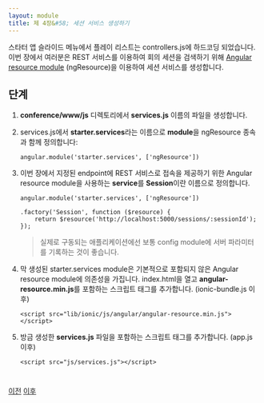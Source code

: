 ```yaml
---
layout: module
title: 제 4장&#58; 세션 서비스 생성하기
---
```


<!--
In the sidemenu starter app, the playlists are hardcoded in controllers.js. In this module, you create a Session service that uses the [Angular resource module](https://docs.angularjs.org/api/ngResource/service/$resource) (ngResource) to retrieve the conference sessions using REST services. 

## Steps

1. In the **conference/www/js** directory, create a file named **services.js**

1. In services.js, define a **module** named **starter.services** with a dependency on ngResource:

    ```
    angular.module('starter.services', ['ngResource'])
    ```

1. In that module, define a **service** named **Session** that uses the Angular resource module to provide access to the REST services at the specified endpoint:

    ```
    angular.module('starter.services', ['ngResource'])
    
    .factory('Session', function ($resource) {
        return $resource('http://localhost:5000/sessions/:sessionId');
    });
    ```
    
    > In a real-life application, you would typically externalize the server parameters in a config module.

1. The starter.services module you just created has a dependency on the Angular resource module which is
 not included by default. Open index.html and add a script tag to include **angular-resource.min.js** (right after 
 ionic-bundle.js):

    ```
    <script src="lib/ionic/js/angular/angular-resource.min.js"></script>
    ```

1. Add a script tag to include the **services.js** file you just created (right after app.js):

    ```
    <script src="js/services.js"></script>
    ```
-->

스타터 앱 슬라이드 메뉴에서 플레이 리스트는 controllers.js에 하드코딩 되었습니다.
이번 장에서 여러분은 REST 서비스를 이용하여 회의 세션을 검색하기 위해 [Angular resource module](https://docs.angularjs.org/api/ngResource/service/$resource) (ngResource)을 이용하여 세션 서비스를 생성합니다.

## 단계

1. **conference/www/js** 디렉토리에서 **services.js** 이름의 파일을 생성합니다.

1. services.js에서 **starter.services**라는 이름으로 **module**을 ngResource 종속과 함께 정의합니다:

    ```
    angular.module('starter.services', ['ngResource'])
    ```

1. 이번 장에서 지정된 endpoint에 REST 서비스로 접속을 제공하기 위한 Angular resource module을 사용하는 **service**를 **Session**이란 이름으로 정의합니다.

    ```
    angular.module('starter.services', ['ngResource'])
    
    .factory('Session', function ($resource) {
        return $resource('http://localhost:5000/sessions/:sessionId');
    });
    ```

    > 실제로 구동되는 애플리케이션에선 보통 config module에 서버 파라미터를 기록하는 것이 좋습니다.

1. 막 생성된 starter.services module은 기본적으로 포함되지 않은 Angular resource module에 의존성을 가집니다. index.html을 열고 **angular-resource.min.js**를 포함하는 스크립트 태그를 추가합니다. (ionic-bundle.js 이후)

    ```
    <script src="lib/ionic/js/angular/angular-resource.min.js"></script>
    ```

1. 방금 생성한 **services.js** 파일을 포함하는 스크립트 태그를 추가합니다. (app.js 이후)

    ```
    <script src="js/services.js"></script>
    ```


<div class="row" style="margin-top:40px;">
<div class="col-sm-12">
<a href="create-ionic-application.html" class="btn btn-default"><i class="glyphicon glyphicon-chevron-left"></i> 
이전</a>
<a href="create-angular-controller.html" class="btn btn-default pull-right">이후 <i class="glyphicon 
glyphicon-chevron-right"></i></a>
</div>
</div>



